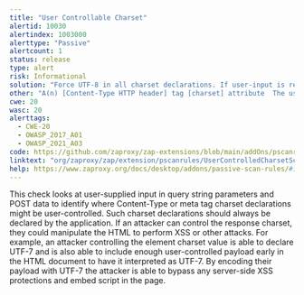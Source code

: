```yaml
---
title: "User Controllable Charset"
alertid: 10030
alertindex: 1003000
alerttype: "Passive"
alertcount: 1
status: release
type: alert
risk: Informational
solution: "Force UTF-8 in all charset declarations. If user-input is required to decide a charset declaration, ensure that only an allowed list is used."
other: "A(n) [Content-Type HTTP header] tag [charset] attribute  The user input found was: cs=utf-8  The charset value it controlled was: utf-8"
cwe: 20
wasc: 20
alerttags: 
  - CWE-20
  - OWASP_2017_A01
  - OWASP_2021_A03
code: https://github.com/zaproxy/zap-extensions/blob/main/addOns/pscanrules/src/main/java/org/zaproxy/zap/extension/pscanrules/UserControlledCharsetScanRule.java
linktext: "org/zaproxy/zap/extension/pscanrules/UserControlledCharsetScanRule.java"
help: https://www.zaproxy.org/docs/desktop/addons/passive-scan-rules/#id-10030
---
```

This check looks at user-supplied input in query string parameters and POST data to identify where Content-Type or meta tag charset declarations might be user-controlled. Such charset declarations should always be declared by the application. If an attacker can control the response charset, they could manipulate the HTML to perform XSS or other attacks. For example, an attacker controlling the <meta> element charset value is able to declare UTF-7 and is also able to include enough user-controlled payload early in the HTML document to have it interpreted as UTF-7. By encoding their payload with UTF-7 the attacker is able to bypass any server-side XSS protections and embed script in the page.

